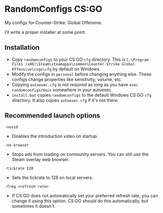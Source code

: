 # RandomConfigs CS:GO

My configs for Counter-Strike: Global Offensive.

I'll write a proper installer at some point.

## Installation

* Copy `randomconfigs` to your CS:GO `cfg` directory. This is
`C:\Program Files (x86)\Steam\steamapps\common\Counter-Strike Global Offensive\csgo\cfg`
by default on Windows.
* Modify the configs in `personal` before changing anything else. These configs change properties
like sensitivity, volume, etc.
* Copying `autoexec.cfg` is not required as long as you have `exec randomconfigs/main` somewhere
in your autoexec.
* `install.bat` copies `randomconfigs` to the default Windows CS:GO `cfg` directory.
It also copies `autoexec.cfg` if it's not there.

## Recommended launch options

`-novid`
* Disables the introduction video on startup.

`-no-browser`
* Stops ads from loading on community servers. You can still use the Steam overlay web browser.

`-tickrate 128`
* Sets the tickrate to 128 on local servers.

`-freq <refresh rate>`
* If CS:GO does not automatically set your preferred refresh rate, you can change it using this
option. CS:GO *should* do this automatically, but sometimes it doesn't.
